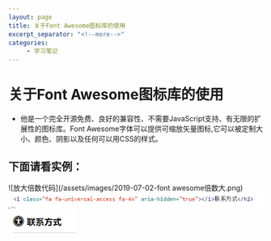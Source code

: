 ```yaml
---
layout: page
title: 关于Font Awesome图标库的使用
excerpt_separator: "<!--more-->"
categories:
     - 学习笔记
---
```


<!--more-->

# 关于Font Awesome图标库的使用
* 他是一个完全开源免费、良好的兼容性、不需要JavaScript支持、有无限的扩展性的图标库。Font Awesome字体可以提供可缩放矢量图标,它可以被定制大小、颜色、阴影以及任何可以用CSS的样式。
## 下面请看实例：
![放大倍数代码](/assets/images/2019-07-02-font awesome倍数大.png)
![放大倍数](/assets/images/放大倍数实例.png)
![图标](/assets/images/联系方式.png)